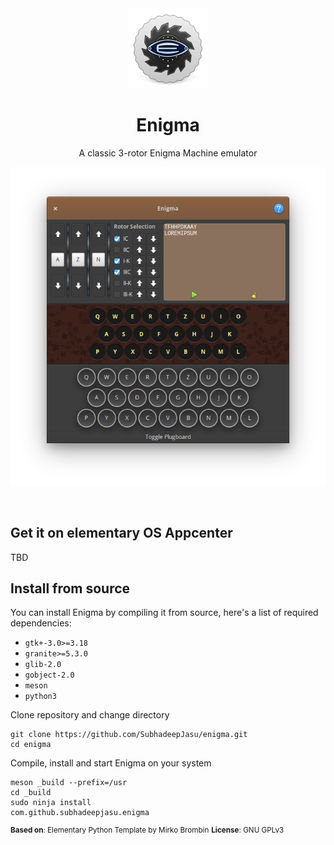 <div align="center">
  <div align="center">
    <img src="data/icons/128/com.github.subhadeepjasu.enigma.svg" width="128">
  </div>
  <h1 align="center">Enigma</h1>
  <div align="center">A classic 3-rotor Enigma Machine emulator</div>
</div>

![screenshot](screenshots/screenshot_home.png)

<br/>

## Get it on elementary OS Appcenter
TBD
<!-- [![Get it on AppCenter](https://appcenter.elementary.io/badge.svg)](https://appcenter.elementary.io/com.github.subhadeepjasu.pebbles) -->

## Install from source
You can install Enigma by compiling it from source, here's a list of required dependencies:
 - `gtk+-3.0>=3.18`
 - `granite>=5.3.0`
 - `glib-2.0`
 - `gobject-2.0`
 - `meson`
 - `python3`


Clone repository and change directory
```
git clone https://github.com/SubhadeepJasu/enigma.git
cd enigma
```
Compile, install and start Enigma on your system
```
meson _build --prefix=/usr
cd _build
sudo ninja install
com.github.subhadeepjasu.enigma
```

<sup>**Based on**: Elementary Python Template by Mirko Brombin</sup>
<sup>**License**: GNU GPLv3</sup>
